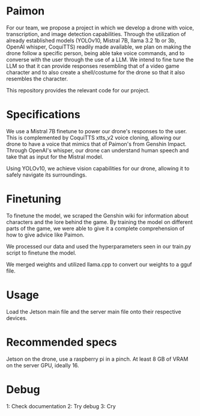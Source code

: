 # Paimon
For our team, we propose a project in which we develop a drone with voice, transcription, and image detection capabilities. Through the utilization of already established models (YOLOv10, Mistral 7B, llama 3.2 1b or 3b, OpenAI whisper, CoquiTTS) readily made available, we plan on making the drone follow a specific person, being able take voice commands, and to converse with the user through the use of a LLM. We intend to fine tune the LLM so that it can provide responses resembling that of a video game character and to also create a shell/costume for the drone so that it also resembles the character.

This repository provides the relevant code for our project.

# Specifications
We use a Mistral 7B finetune to power our drone's responses to the user. This is complemented by CoquiTTS xtts_v2 voice cloning, allowing our drone to have a voice that mimics that of Paimon's from Genshin Impact. Through OpenAI's whisper, our drone can understand human speech and take that as input for the Mistral model. 

Using YOLOv10, we achieve vision capabilities for our drone, allowing it to safely navigate its surroundings. 

# Finetuning
To finetune the model, we scraped the Genshin wiki for information about characters and the lore behind the game. By training the model on different parts of the game, we were able to give it a complete comprehension of how to give advice like Paimon. 

We processed our data and used the hyperparameters seen in our train.py script to finetune the model. 

We merged weights and utilized llama.cpp to convert our weights to a gguf file.

# Usage
Load the Jetson main file and the server main file onto their respective devices. 

# Recommended specs
Jetson on the drone, use a raspberry pi in a pinch. At least 8 GB of VRAM on the server GPU, ideally 16. 

# Debug
1: Check documentation
2: Try debug
3: Cry